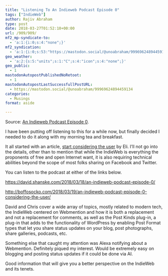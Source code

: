 ```yaml
---
title: "Listening To An Indieweb Podcast Episode 0"
tags: ["IndieWeb"]
author: Rajiv Abraham
type: post
date: 2018-03-27T01:52:10+00:00
url: /909/909/
mf2_mp-syndicate-to:
  - 'a:1:{i:0;s:4:"none";}'
mf2_syndication:
  - 'a:1:{i:0;s:53:"https://mastodon.social/@unoabraham/99969624894459134";}'
geo_weather:
  - 'a:2:{s:5:"units";s:1:"C";s:4:"icon";s:4:"none";}'
geo_public:
  - 1
mastodonAutopostPublishedNoRetoot:
  - 1
mastodonAutopostLastSuccessfullPostURL:
  - https://mastodon.social/@unoabraham/99969624894459134
categories:
  - Musings
format: aside

---
```

<p style="text-align: left;">
  Source: <a href="https://david.shanske.com/2018/03/18/an-indieweb-podcast-episode-0/" target="_blank" rel="noopener">An Indieweb Podcast Episode 0</a>.
</p>

<p style="text-align: left;">
  I have been putting off listening to this for a while now, but finally decided I needed to do it along with my morning tea and breakfast.
</p>

<p style="text-align: left;">
  It all started with an article, <a href="https://eli.li/entry.php?id=20180318015703" target="_blank" rel="noopener">start considering the user</a> by Eli. I&#8217;ll not go into the details, other than to mention that while the IndieWeb is everything the proponents of free and open Internet want, it is also requiring technical abilities beyond the scope of most folks sharing on Facebook and Twitter.
</p>

<p style="text-align: left;">
  You can listen to the podcast at either of the links below.
</p>

<p style="text-align: left;">
  <a href="https://david.shanske.com/2018/03/18/an-indieweb-podcast-episode-0/" target="_blank" rel="noopener">https://david.shanske.com/2018/03/18/an-indieweb-podcast-episode-0/</a>
</p>

<p style="text-align: left;">
  <a href="http://boffosocko.com/2018/03/19/an-indieweb-podcast-episode-0-considering-the-user/" target="_blank" rel="noopener">http://boffosocko.com/2018/03/19/an-indieweb-podcast-episode-0-considering-the-user/</a>
</p>

<p style="text-align: left;">
  David and Chris cover a wide array of topics, mostly related to modern tech, the IndieWeb centered on Webmention and how it is both a replacement and not a replacement for comments, as well as the Post Kinds plug-in, a plug-in that adds to the functionality of WordPress by enabling Post Format types that let you share status updates on your blog, post photographs, share galleries, podcasts, etc.
</p>

<p style="text-align: left;">
  Something else that caught my attention was Alexa notifying about a Webmention. Definitely piqued my interest. Would be extremely easy on blogging and posting status updates if it could be done via AI.
</p>

<p style="text-align: left;">
  Good information that will give you a better perspective on the IndieWeb and its tenets.
</p>